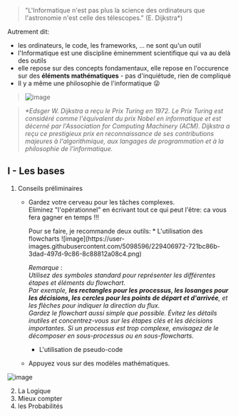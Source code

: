 > "L'Informatique n'est pas plus la science des ordinateurs que l'astronomie n'est celle des télescopes." (E. Dijkstra*)  
  
Autrement dit:  
* les ordinateurs, le code, les frameworks, ... ne sont qu'un outil  
* l'Informatique est une discipline éminemment scientifique qui va au delà des outils  
* elle repose sur des concepts fondamentaux, elle repose en l'occurence sur des **éléments mathématiques** - pas d'inquiétude, rien de compliqué    
* Il y a même une philosophie de l'informatique &#128540;
> ![image](https://user-images.githubusercontent.com/5098596/229406392-28655a4f-18ce-4473-a4fa-7e3e04813c8c.png)

> *\*Edsger W. Dijkstra a reçu le Prix Turing en 1972. Le Prix Turing est considéré comme l'équivalent du prix Nobel en informatique et est décerné par l'Association for Computing Machinery (ACM). Dijkstra a reçu ce prestigieux prix en reconnaissance de ses contributions majeures à l'algorithmique, aux langages de programmation et à la philosophie de l'informatique.*  

## I - Les bases  

1. Conseils préliminaires  
   * Gardez votre cerveau pour les tâches complexes.   
     Eliminez "l'opérationnel" en écrivant tout ce qui peut l'être: ca vous fera gagner en temps !!!  
     <p>
     Pour se faire, je recommande deux outils: 
     * L'utilisation des flowcharts    
     ![image](https://user-images.githubusercontent.com/5098596/229406972-721bc86b-3dad-497d-9c86-8c88812a08c4.png)
       
     *Remarque* :   
     *Utilisez des symboles standard pour représenter les différentes étapes et éléments du flowchart.  
      Par exemple, **les rectangles pour les processus, les losanges pour les décisions, les cercles pour les points de départ et d'arrivée**, et les flèches pour indiquer la direction du flux.  
      Gardez le flowchart aussi simple que possible. Évitez les détails inutiles et concentrez-vous sur les étapes clés et les décisions importantes. Si un processus est trop complexe, envisagez de le décomposer en sous-processus ou en sous-flowcharts.*    
        
       
     * L'utilisation de pseudo-code   
   * Appuyez vous sur des modèles mathématiques.

![image](https://user-images.githubusercontent.com/5098596/229405645-cec2efbd-773b-4daa-9fcb-cf37d969ebcc.png)


2. La Logique   
3. Mieux compter  
4. les Probabilités
